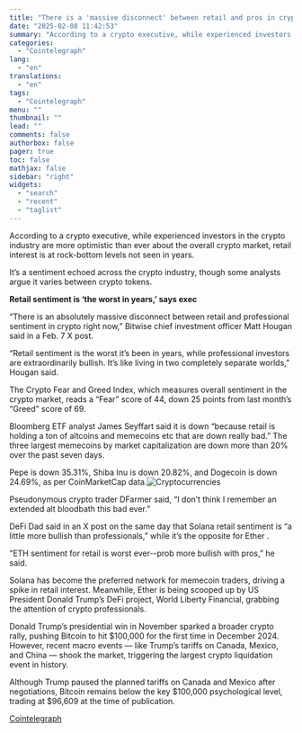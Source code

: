 ```yaml
---
title: "There is a 'massive disconnect' between retail and pros in crypto: Bitwise CIO"
date: "2025-02-08 11:42:53"
summary: "According to a crypto executive, while experienced investors in the crypto industry are more optimistic than ever about the overall crypto market, retail interest is at rock-bottom levels not seen in years.It’s a sentiment echoed across the crypto industry, though some analysts argue it varies between crypto tokens.Retail sentiment is..."
categories:
  - "Cointelegraph"
lang:
  - "en"
translations:
  - "en"
tags:
  - "Cointelegraph"
menu: ""
thumbnail: ""
lead: ""
comments: false
authorbox: false
pager: true
toc: false
mathjax: false
sidebar: "right"
widgets:
  - "search"
  - "recent"
  - "taglist"
---
```


According to a crypto executive, while experienced investors in the crypto industry are more optimistic than ever about the overall crypto market, retail interest is at rock-bottom levels not seen in years.

It’s a sentiment echoed across the crypto industry, though some analysts argue it varies between crypto tokens.

**Retail sentiment is ‘the worst in years,’ says exec**

“There is an absolutely massive disconnect between retail and professional sentiment in crypto right now,” Bitwise chief investment officer Matt Hougan said in a Feb. 7 X post.

“Retail sentiment is the worst it’s been in years, while professional investors are extraordinarily bullish. It’s like living in two completely separate worlds,” Hougan said.

The Crypto Fear and Greed Index, which measures overall sentiment in the crypto market, reads a “Fear” score of 44, down 25 points from last month’s “Greed” score of 69.

Bloomberg ETF analyst James Seyffart said it is down “because retail is holding a ton of altcoins and memecoins etc that are down really bad.” The three largest memecoins by market capitalization are down more than 20% over the past seven days.

Pepe is down 35.31%, Shiba Inu is down 20.82%, and Dogecoin is down 24.69%, as per CoinMarketCap data.![Cryptocurrencies](https://s3.tradingview.com/news/image/cointelegraph:bdd913630094b-c286667e47db0a2fdc27909cf504d1e0-resized.jpeg)

Pseudonymous crypto trader DFarmer said, “I don’t think I remember an extended alt bloodbath this bad ever.”

DeFi Dad said in an X post on the same day that Solana retail sentiment is “a little more bullish than professionals,” while it’s the opposite for Ether .

“ETH sentiment for retail is worst ever--prob more bullish with pros,” he said.

Solana has become the preferred network for memecoin traders, driving a spike in retail interest. Meanwhile, Ether is being scooped up by US President Donald Trump’s DeFi project, World Liberty Financial, grabbing the attention of crypto professionals.

Donald Trump’s presidential win in November sparked a broader crypto rally, pushing Bitcoin to hit $100,000 for the first time in December 2024. However, recent macro events — like Trump’s tariffs on Canada, Mexico, and China — shook the market, triggering the largest crypto liquidation event in history.

Although Trump paused the planned tariffs on Canada and Mexico after negotiations, Bitcoin remains below the key $100,000 psychological level, trading at $96,609 at the time of publication.

[Cointelegraph](https://www.tradingview.com/news/cointelegraph:bdd913630094b:0-there-is-a-massive-disconnect-between-retail-and-pros-in-crypto-bitwise-cio/)
